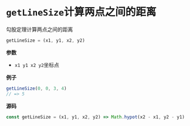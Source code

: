 # `getLineSize`计算两点之间的距离

勾股定理计算两点之间的距离

```js
getLineSize = (x1, y1, x2, y2)
```

**参数**

-   `x1 y1 x2 y2`坐标点

**例子**

```js
getLineSize(0, 0, 3, 4)
// => 5
```

**源码**

```js
const getLineSize = (x1, y1, x2, y2) => Math.hypot(x2 - x1, y2 - y1)
```